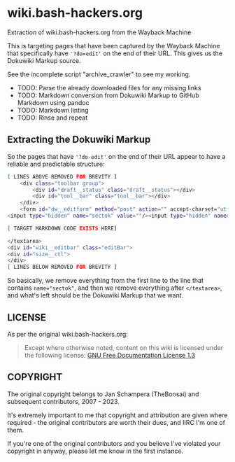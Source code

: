 # wiki.bash-hackers.org
Extraction of wiki.bash-hackers.org from the Wayback Machine

This is targeting pages that have been captured by the Wayback Machine that specifically have `'?do=edit'` on the end of their URL.  This gives us the Dokuwiki Markup source.

See the incomplete script "archive_crawler" to see my working.

- TODO: Parse the already downloaded files for any missing links
- TODO: Markdown conversion from Dokuwiki Markup to GitHub Markdown using pandoc
- TODO: Markdown linting
- TODO: Rinse and repeat

## Extracting the Dokuwiki Markup
So the pages that have `'?do-edit'` on the end of their URL appear to have a reliable and predictable structure:

```bash
[ LINES ABOVE REMOVED FOR BREVITY ]
    <div class="toolbar group">
        <div id="draft__status" class="draft__status"></div>
        <div id="tool__bar" class="tool__bar"></div>
    </div>
    <form id="dw__editform" method="post" action="" accept-charset="utf-8" class=" form-inline"><div class="no">
<input type="hidden" name="sectok" value=""/><input type="hidden" name="id" value="wishes"/>[REST OF LINE REMOVED FOR BREVITY]

[ TARGET MARKDOWN CODE EXISTS HERE]

</textarea>
<div id="wiki__editbar" class="editBar">
<div id="size__ctl">
</div>
[ LINES BELOW REMOVED FOR BREVITY ]
```

So basically, we remove everything from the first line to the line that contains `name="sectok"`, and then we remove everything after `</textarea>`, and what's left should be the Dokuwiki Markup that we want.

## LICENSE

As per the original wiki.bash-hackers.org:

> Except where otherwise noted, content on this wiki is licensed under the following license:
> [GNU Free Documentation License 1.3](https://web.archive.org/web/20220930131429/http://www.gnu.org/licenses/fdl-1.3.html)

## COPYRIGHT

The original copyright belongs to Jan Schampera (TheBonsai) and subsequent contributors, 2007 - 2023.

It's extremely important to me that copyright and attribution are given where required - the original contributors are worth their dues, and IIRC I'm one of them.

If you're one of the original contributors and you believe I've violated your copyright in anyway, please let me know in the first instance.
